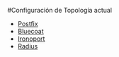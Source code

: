 #Configuración de Topología actual


* [Postfix](https://github.com/mmesa/readmes_openbus/blob/master/README_topologia_postfix.md)
* [Bluecoat](https://github.com/mmesa/readmes_openbus/blob/master/README_topologia_bluecoat.md)
* [Ironoport](https://github.com/mmesa/readmes_openbus/blob/master/README_topologia_ironport.md)
* [Radius](https://github.com/mmesa/readmes_openbus/blob/master/README_topologia_radius.md)
